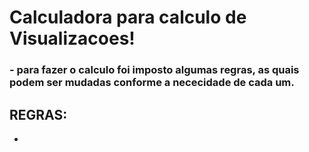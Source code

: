 # Calculadora para calculo de Visualizacoes!

### - para fazer o calculo foi imposto algumas regras, as quais podem ser mudadas conforme a nececidade de cada um.

## REGRAS:
-
